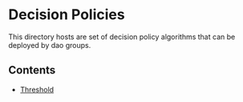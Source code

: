 # Decision Policies

This directory hosts are set of decision policy algorithms that can be deployed
by dao groups.

## Contents

- [Threshold](./threshold.md)